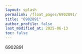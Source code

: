 ```yaml
---
layout: splash
permalink: /float_pages/6902891/
title: "6902891"
author_profile: false
last_modified_at: 2025-06-13
toc: false
---
```

 
6902891
